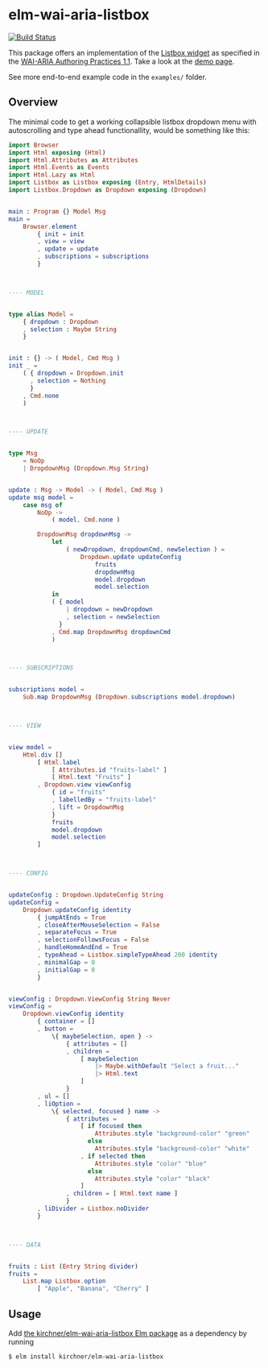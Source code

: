 # elm-wai-aria-listbox

[![Build Status](https://travis-ci.org/kirchner/elm-wai-aria-listbox.svg?branch=master)](https://travis-ci.org/kirchner/elm-wai-aria-listbox)

This package offers an implementation of the [Listbox
widget](https://www.w3.org/TR/wai-aria-practices-1.1/#Listbox) as specified in
the [WAI-ARIA Authoring Practices
1.1](https://www.w3.org/TR/wai-aria-practices-1.1/).  Take a look at the [demo
page](https://kirchner.github.io/elm-wai-aria-listbox/).

See more end-to-end example code in the `examples/` folder.


## Overview

The minimal code to get a working collapsible listbox dropdown menu with
autoscrolling and type ahead functionallity, would be something like this:

```elm
import Browser
import Html exposing (Html)
import Html.Attributes as Attributes
import Html.Events as Events
import Html.Lazy as Html
import Listbox as Listbox exposing (Entry, HtmlDetails)
import Listbox.Dropdown as Dropdown exposing (Dropdown)


main : Program {} Model Msg
main =
    Browser.element
        { init = init
        , view = view
        , update = update
        , subscriptions = subscriptions
        }



---- MODEL


type alias Model =
    { dropdown : Dropdown
    , selection : Maybe String
    }


init : {} -> ( Model, Cmd Msg )
init _ =
    ( { dropdown = Dropdown.init
      , selection = Nothing
      }
    , Cmd.none
    )



---- UPDATE


type Msg
    = NoOp
    | DropdownMsg (Dropdown.Msg String)


update : Msg -> Model -> ( Model, Cmd Msg )
update msg model =
    case msg of
        NoOp ->
            ( model, Cmd.none )

        DropdownMsg dropdownMsg ->
            let
                ( newDropdown, dropdownCmd, newSelection ) =
                    Dropdown.update updateConfig
                        fruits
                        dropdownMsg
                        model.dropdown
                        model.selection
            in
            ( { model
                | dropdown = newDropdown
                , selection = newSelection
              }
            , Cmd.map DropdownMsg dropdownCmd
            )



---- SUBSCRIPTIONS


subscriptions model =
    Sub.map DropdownMsg (Dropdown.subscriptions model.dropdown)



---- VIEW


view model =
    Html.div []
        [ Html.label
            [ Attributes.id "fruits-label" ]
            [ Html.text "Fruits" ]
        , Dropdown.view viewConfig
            { id = "fruits"
            , labelledBy = "fruits-label"
            , lift = DropdownMsg
            }
            fruits
            model.dropdown
            model.selection
        ]



---- CONFIG


updateConfig : Dropdown.UpdateConfig String
updateConfig =
    Dropdown.updateConfig identity
        { jumpAtEnds = True
        , closeAfterMouseSelection = False
        , separateFocus = True
        , selectionFollowsFocus = False
        , handleHomeAndEnd = True
        , typeAhead = Listbox.simpleTypeAhead 200 identity
        , minimalGap = 0
        , initialGap = 0
        }


viewConfig : Dropdown.ViewConfig String Never
viewConfig =
    Dropdown.viewConfig identity
        { container = []
        , button =
            \{ maybeSelection, open } ->
                { attributes = []
                , children =
                    [ maybeSelection
                        |> Maybe.withDefault "Select a fruit..."
                        |> Html.text
                    ]
                }
        , ul = []
        , liOption =
            \{ selected, focused } name ->
                { attributes =
                    [ if focused then
                        Attributes.style "background-color" "green"
                      else
                        Attributes.style "background-color" "white"
                    , if selected then
                        Attributes.style "color" "blue"
                      else
                        Attributes.style "color" "black"
                    ]
                , children = [ Html.text name ]
                }
        , liDivider = Listbox.noDivider
        }



---- DATA


fruits : List (Entry String divider)
fruits =
    List.map Listbox.option
        [ "Apple", "Banana", "Cherry" ]
```


## Usage

Add [the kirchner/elm-wai-aria-listbox Elm
package](https://package.elm-lang.org/packages/kirchner/elm-wai-aria-listbox/latest)
as a dependency by running

```
$ elm install kirchner/elm-wai-aria-listbox
```
